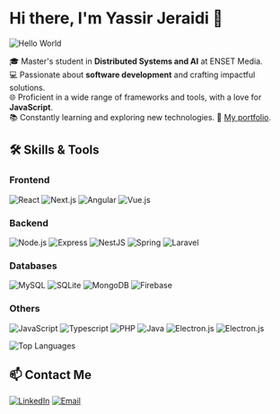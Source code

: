 # Hi there, I'm Yassir Jeraidi 👋

![Hello World](https://media.giphy.com/media/hvRJCLFzcasrR4ia7z/giphy.gif)

🎓 Master's student in **Distributed Systems and AI** at ENSET Media.  
💻 Passionate about **software development** and crafting impactful solutions.  
🌐 Proficient in a wide range of frameworks and tools, with a love for **JavaScript**.  
📚 Constantly learning and exploring new technologies.
🔗 [My portfolio](https://yassir-jeraidi.vercel.app).

## 🛠️ Skills & Tools
### Frontend
![React](https://img.shields.io/badge/-React-61DAFB?logo=react&logoColor=black&style=for-the-badge)
![Next.js](https://img.shields.io/badge/-Next.js-000000?logo=nextdotjs&logoColor=white&style=for-the-badge)
![Angular](https://img.shields.io/badge/-Angular-DD0031?logo=angular&logoColor=white&style=for-the-badge)
![Vue.js](https://img.shields.io/badge/-Vue.js-4FC08D?logo=vue.js&logoColor=white&style=for-the-badge)

### Backend
![Node.js](https://img.shields.io/badge/-Node.js-339933?logo=node.js&logoColor=white&style=for-the-badge)
![Express](https://img.shields.io/badge/-Express-000000?logo=express&logoColor=white&style=for-the-badge)
![NestJS](https://img.shields.io/badge/-NestJS-E0234E?logo=nestjs&logoColor=white&style=for-the-badge)
![Spring](https://img.shields.io/badge/-Spring-6DB33F?logo=spring&logoColor=white&style=for-the-badge)
![Laravel](https://img.shields.io/badge/-Laravel-FF2D20?logo=laravel&logoColor=white&style=for-the-badge)

### Databases
![MySQL](https://img.shields.io/badge/-MySQL-4479A1?logo=mysql&logoColor=white&style=for-the-badge)
![SQLite](https://img.shields.io/badge/-SQLite-003B57?logo=sqlite&logoColor=white&style=for-the-badge)
![MongoDB](https://img.shields.io/badge/-MongoDB-47A248?logo=mongodb&logoColor=white&style=for-the-badge)
![Firebase](https://img.shields.io/badge/-Firebase-FFCA28?logo=firebase&logoColor=black&style=for-the-badge)

### Others
![JavaScript](https://img.shields.io/badge/-JavaScript-F7DF1E?logo=javascript&logoColor=black&style=for-the-badge)
![Typescript](https://img.shields.io/badge/-Typescript-007bff?logo=typescript&logoColor=black&style=for-the-badge)
![PHP](https://img.shields.io/badge/-PHP-777BB4?logo=php&logoColor=white&style=for-the-badge)
![Java](https://img.shields.io/badge/-Java-007396?logo=java&logoColor=white&style=for-the-badge)
![Electron.js](https://img.shields.io/badge/-Electron-47848F?logo=electron&logoColor=white&style=for-the-badge)
![Electron.js](https://img.shields.io/badge/-...-4784F?logo=none&logoColor=gray&style=for-the-badge)


[//]: # (![Yassir's GitHub Stats]&#40;https://github-readme-stats.vercel.app/api?username=YassirJr&show_icons=true&theme=radical&#41;)
![Top Languages](https://github-readme-stats.vercel.app/api/top-langs/?username=YassirJr&layout=compact&theme=radical)

## 📫 Contact Me
[![LinkedIn](https://img.shields.io/badge/-LinkedIn-blue?logo=linkedin&style=for-the-badge)](https://www.linkedin.com/in/yassir-jeraidi/)
[![Email](https://img.shields.io/badge/-Email-red?logo=gmail&style=for-the-badge)](mailto:yassir.jeraidi@gmail.com)


